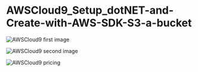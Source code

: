 # AWSCloud9_Setup_dotNET-and-Create-with-AWS-SDK-S3-a-bucket

![AWSCloud9 first image](https://github.com/luiscoco/AWSCloud9_Setup_dotNET-and-Create-with-AWS-SDK-S3-a-bucket/assets/32194879/8a50b5e6-dae8-4267-83b3-bae302319868)

![AWSCloud9 second image](https://github.com/luiscoco/AWSCloud9_Setup_dotNET-and-Create-with-AWS-SDK-S3-a-bucket/assets/32194879/a359504d-df76-4779-bfd2-308a20ae729b)

![AWSCloud9 pricing](https://github.com/luiscoco/AWSCloud9_Setup_dotNET-and-Create-with-AWS-SDK-S3-a-bucket/assets/32194879/1172023c-5e5b-4647-a8a0-b516cd611a32)
